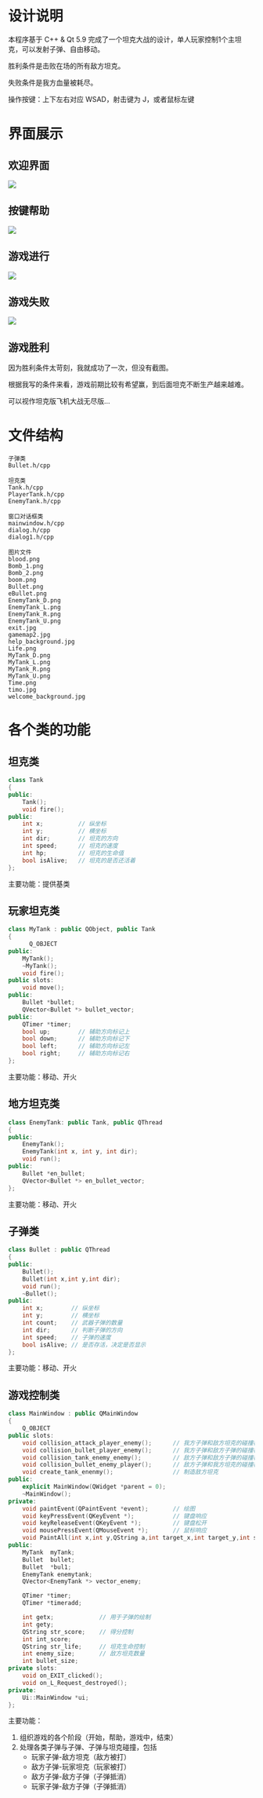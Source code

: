 # 设计说明

本程序基于 C++ & Qt 5.9 完成了一个坦克大战的设计，单人玩家控制1个主坦克，可以发射子弹、自由移动。

胜利条件是击败在场的所有敌方坦克。

失败条件是我方血量被耗尽。

操作按键：上下左右对应 WSAD，射击键为 J，或者鼠标左键

# 界面展示

## 欢迎界面

![](screenshot/welcome.jpg)

## 按键帮助

![](screenshot/help.jpg)

## 游戏进行

![](screenshot/gaming.jpg)

## 游戏失败

![](screenshot/lose.jpg)

## 游戏胜利

因为胜利条件太苛刻，我就成功了一次，但没有截图。

根据我写的条件来看，游戏前期比较有希望赢，到后面坦克不断生产越来越难。

可以视作坦克版飞机大战无尽版...

# 文件结构

```
子弹类
Bullet.h/cpp

坦克类
Tank.h/cpp
PlayerTank.h/cpp
EnemyTank.h/cpp

窗口对话框类
mainwindow.h/cpp
dialog.h/cpp
dialog1.h/cpp

图片文件
blood.png
Bomb_1.png
Bomb_2.png
boom.png
Bullet.png
eBullet.png
EnemyTank_D.png
EnemyTank_L.png
EnemyTank_R.png
EnemyTank_U.png
exit.jpg
gamemap2.jpg
help_background.jpg
Life.png
MyTank_D.png
MyTank_L.png
MyTank_R.png
MyTank_U.png
Time.png
timo.jpg
welcome_background.jpg
```

# 各个类的功能

## 坦克类

```C++
class Tank
{
public:
    Tank();
    void fire();
public:
    int x;          // 纵坐标
    int y;          // 横坐标
    int dir;        // 坦克的方向
    int speed;      // 坦克的速度
    int hp;         // 坦克的生命值
    bool isAlive;   // 坦克的是否还活着
};
```

主要功能：提供基类

## 玩家坦克类

```C++
class MyTank : public QObject, public Tank
{
      Q_OBJECT
public:
    MyTank();
    ~MyTank();
    void fire();
public slots:
    void move();
public:
    Bullet *bullet;
    QVector<Bullet *> bullet_vector;
public:
    QTimer *timer;
    bool up;        // 辅助方向标记上
    bool down;      // 辅助方向标记下
    bool left;      // 辅助方向标记左
    bool right;     // 辅助方向标记右
};
```

主要功能：移动、开火

## 地方坦克类

```C++
class EnemyTank: public Tank, public QThread
{
public:
    EnemyTank();
    EnemyTank(int x, int y, int dir);
    void run();
public:
    Bullet *en_bullet;
    QVector<Bullet *> en_bullet_vector;
};
```

主要功能：移动、开火

## 子弹类

```C++
class Bullet : public QThread
{
public:
    Bullet();
    Bullet(int x,int y,int dir);
    void run();
    ~Bullet();
public:
    int x;        // 纵坐标
    int y;        // 横坐标
    int count;    // 武器子弹的数量
    int dir;      // 判断子弹的方向
    int speed;    // 子弹的速度
    bool isAlive; // 是否存活，决定是否显示
};
```

主要功能：移动、开火

## 游戏控制类

```C++
class MainWindow : public QMainWindow
{
    Q_OBJECT
public slots:
    void collision_attack_player_enemy();      // 我方子弹和敌方坦克的碰撞检测
    void collision_bullet_player_enemy();      // 我方子弹和敌方子弹的碰撞检测
    void collision_tank_enemy_enemy();         // 敌方子弹和敌方子弹的碰撞检测
    void collision_bullet_enemy_player();      // 敌方子弹和我方坦克的碰撞检测
    void create_tank_enenmy();                 // 制造敌方坦克
public:
    explicit MainWindow(QWidget *parent = 0);
    ~MainWindow();
private:
    void paintEvent(QPaintEvent *event);       // 绘图
    void keyPressEvent(QKeyEvent *);           // 键盘响应
    void keyReleaseEvent(QKeyEvent *);         // 键盘松开
    void mousePressEvent(QMouseEvent *);       // 鼠标响应
    void PaintAll(int x,int y,QString a,int target_x,int target_y,int source_x,int source_y);
public:
    MyTank  myTank;
    Bullet  bullet;
    Bullet  *bul1;
    EnemyTank enemytank;
    QVector<EnemyTank *> vector_enemy;

    QTimer *timer;
    QTimer *timeradd;

    int getx;             // 用于子弹的绘制
    int gety;
    QString str_score;    // 得分控制
    int int_score;
    QString str_life;     // 坦克生命控制
    int enemy_size;       // 敌方坦克数量
    int bullet_size;
private slots:
    void on_EXIT_clicked();
    void on_L_Request_destroyed();
private:
    Ui::MainWindow *ui;
};
```

主要功能：
1. 组织游戏的各个阶段（开始，帮助，游戏中，结束）
2. 处理各类子弹与子弹、子弹与坦克碰撞，包括
    * 玩家子弹-敌方坦克（敌方被打）
    * 敌方子弹-玩家坦克（玩家被打）
    * 敌方子弹-敌方子弹（子弹抵消）
    * 玩家子弹-敌方子弹（子弹抵消）